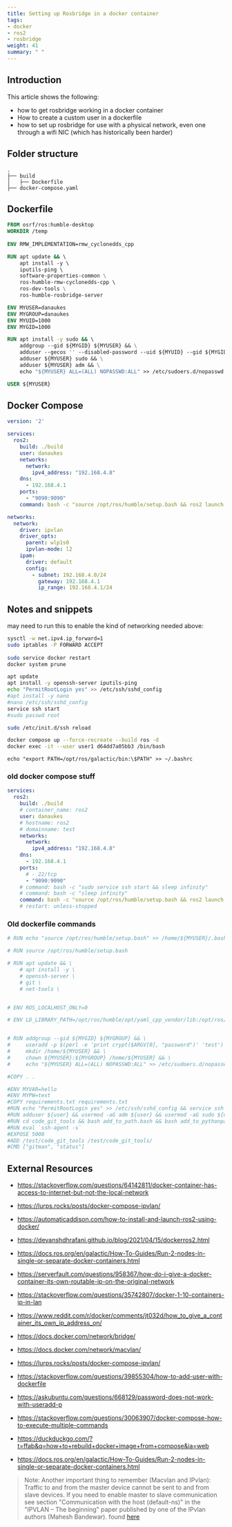 ```yaml
---
title: Setting up Rosbridge in a docker container
tags:
- docker
- ros2
- rosbridge
weight: 41
summary: " "
---
```


## Introduction

This article shows the following:

* how to get rosbridge working in a docker container
* How to create a custom user in a dockerfile
* how to set up rosbridge for use with a physical network, even one through a wifi NIC (which has historically been harder)

## Folder structure

```
.
├── build
│   ├── Dockerfile
├── docker-compose.yaml
```

## Dockerfile

```dockerfile
FROM osrf/ros:humble-desktop
WORKDIR /temp
    
ENV RMW_IMPLEMENTATION=rmw_cyclonedds_cpp

RUN apt update && \ 
    apt install -y \ 
    iputils-ping \ 
    software-properties-common \
    ros-humble-rmw-cyclonedds-cpp \ 
    ros-dev-tools \
    ros-humble-rosbridge-server

ENV MYUSER=danaukes
ENV MYGROUP=danaukes
ENV MYUID=1000
ENV MYGID=1000

RUN apt install -y sudo && \ 
    addgroup --gid ${MYGID} ${MYUSER} && \
    adduser --gecos '' --disabled-password --uid ${MYUID} --gid ${MYGID} ${MYUSER} && \
    adduser ${MYUSER} sudo && \
    adduser ${MYUSER} adm && \
    echo "${MYUSER} ALL=(ALL) NOPASSWD:ALL" >> /etc/sudoers.d/nopasswd

USER ${MYUSER}

```

## Docker Compose

```yaml
version: '2'

services:
  ros2:
    build: ./build
    user: danaukes
    networks:
      network:
        ipv4_address: "192.168.4.8"
    dns:
      - 192.168.4.1
    ports:
      - "9090:9090"
    command: bash -c "source /opt/ros/humble/setup.bash && ros2 launch rosbridge_server rosbridge_websocket_launch.xml"

networks:
  network:
    driver: ipvlan
    driver_opts:
      parent: wlp1s0
      ipvlan-mode: l2
    ipam:
      driver: default
      config:
        - subnet: 192.168.4.0/24
          gateway: 192.168.4.1
          ip_range: 192.168.4.1/24
```

## Notes and snippets

may need to run this to enable the kind of networking needed above:

```bash
sysctl -w net.ipv4.ip_forward=1
sudo iptables -P FORWARD ACCEPT
 
sudo service docker restart
docker system prune
```

```bash
apt update
apt install -y openssh-server iputils-ping
echo "PermitRootLogin yes" >> /etc/ssh/sshd_config
#apt install -y nano
#nano /etc/ssh/sshd_config
service ssh start
#sudo passwd root
```

```bash
sudo /etc/init.d/ssh reload 
```

```bash
docker compose up --force-recreate --build ros -d
docker exec -it --user user1 d64dd7a05bb3 /bin/bash
```

```
echo "export PATH=/opt/ros/galactic/bin:\$PATH" >> ~/.bashrc
```

### old docker compose stuff

```yaml
services:
  ros2:
    build: ./build
    # container_name: ros2
    user: danaukes
    # hostname: ros2
    # domainname: test
    networks:
      network:
        ipv4_address: "192.168.4.8"
    dns:
      - 192.168.4.1
    ports:
      # - 22/tcp
      - "9090:9090"
    # command: bash -c "sudo service ssh start && sleep infinity"
    # command: bash -c "sleep infinity"
    command: bash -c "source /opt/ros/humble/setup.bash && ros2 launch rosbridge_server rosbridge_websocket_launch.xml"
    # restart: unless-stopped
```

### Old dockerfile commands

```dockerfile
# RUN echo "source /opt/ros/humble/setup.bash" >> /home/${MYUSER}/.bashrc

# RUN source /opt/ros/humble/setup.bash

# RUN apt update && \ 
    # apt install -y \ 
    # openssh-server \ 
    # git \ 
    # net-tools \


# ENV ROS_LOCALHOST_ONLY=0

# ENV LD_LIBRARY_PATH=/opt/ros/humble/opt/yaml_cpp_vendor/lib:/opt/ros/humble/opt/rviz_ogre_vendor/lib:/opt/ros/humble/lib/x86_64-linux-gnu:/opt/ros/humble/lib


# RUN addgroup --gid ${MYGID} ${MYGROUP} && \
#     useradd -p $(perl -e 'print crypt($ARGV[0], "password")' 'test') -u ${MYUID} -g ${MYGID} -G adm,sudo ${MYUSER} && \
#     mkdir /home/${MYUSER} && \
#     chown ${MYUSER}:${MYGROUP} /home/${MYUSER} && \
#     echo "${MYUSER} ALL=(ALL) NOPASSWD:ALL" >> /etc/sudoers.d/nopasswd

#COPY . .

#ENV MYVAR=hello
#ENV MYPW=test
#COPY requirements.txt requirements.txt
#RUN echo "PermitRootLogin yes" >> /etc/ssh/sshd_config && service ssh start
#RUN adduser ${user} && usermod -aG adm ${user} && usermod -aG sudo ${user}
#RUN cd code_git_tools && bash add_to_path.bash && bash add_to_pythonpath.bash 
#RUN eval `ssh-agent -s`
#EXPOSE 5000
#ADD /test/code_git_tools /test/code_git_tools/
#CMD ["gitman", "status"]
```

## External Resources

* <https://stackoverflow.com/questions/64142811/docker-container-has-access-to-internet-but-not-the-local-network>
* <https://lurps.rocks/posts/docker-compose-ipvlan/>
* <https://automaticaddison.com/how-to-install-and-launch-ros2-using-docker/>
* <https://devanshdhrafani.github.io/blog/2021/04/15/dockerros2.html>
* <https://docs.ros.org/en/galactic/How-To-Guides/Run-2-nodes-in-single-or-separate-docker-containers.html>
* <https://serverfault.com/questions/958367/how-do-i-give-a-docker-container-its-own-routable-ip-on-the-original-network>
* <https://stackoverflow.com/questions/35742807/docker-1-10-containers-ip-in-lan>
* <https://www.reddit.com/r/docker/comments/jt032d/how_to_give_a_container_its_own_ip_address_on/>
* <https://docs.docker.com/network/bridge/>
* <https://docs.docker.com/network/macvlan/>
* <https://lurps.rocks/posts/docker-compose-ipvlan/>

* <https://stackoverflow.com/questions/39855304/how-to-add-user-with-dockerfile>
* <https://askubuntu.com/questions/668129/password-does-not-work-with-useradd-p>
* <https://stackoverflow.com/questions/30063907/docker-compose-how-to-execute-multiple-commands>
* <https://duckduckgo.com/?t=ffab&q=how+to+rebuild+docker+image+from+compose&ia=web>
* <https://docs.ros.org/en/galactic/How-To-Guides/Run-2-nodes-in-single-or-separate-docker-containers.html>

> Note: Another important thing to remember (Macvlan and IPvlan): Traffic to and from the master device cannot be sent to and from slave devices. If you need to enable master to slave communication see section "Communication with the host (default-ns)" in the "IPVLAN – The beginning" paper published by one of the IPvlan authors (Mahesh Bandewar). found [here](https://stackoverflow.com/questions/35742807/docker-1-10-containers-ip-in-lan)
